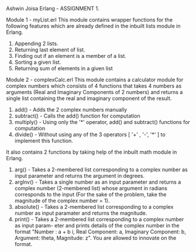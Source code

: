 Ashwin Joisa
Erlang - ASSIGNMENT 1.

Module 1 - myList.erl
This module contains wrapper functions for the following features which are already defined in the inbuilt
lists module in Erlang.

1. Appending 2 lists.
2. Returning last element of list.
3. Finding out if an element is a member of a list.
4. Sorting a given list.
5. Returning sum of elements in a given list


Module 2 - complexCalc.erl
This module contains a calculator module for complex numbers which consists of 4 functions that takes 4
numbers as arguments (Real and Imaginary Components of 2 numbers) and returns a single
list containing the real and imaginary component of the result.

1. add() - Adds the 2 complex numbers manually
2. subtract() - Calls the add() function for computation
3. multiply() - Using only the '*' operator, add() and subtract() functions for
computation
4. divide() - Without using any of the 3 operators [ '+' , '-', '*' ] to
implement this function.

It also contains 2 functions by taking help of the inbuilt math module in Erlang.
1. arg() - Takes a 2-membered list corresponding to a complex number as input parameter
and returns the argument in degrees.
2. argInv() - Takes a single number as an input parameter and returns a complex number
(2-membered list) whose argument in radians corresponds to the input (For the sake
of the problem, take the magnitude of the complex number = 1).
3. absolute() - Takes a 2-membered list corresponding to a complex number as input
paramater and returns the magnitude.
4. print() - Takes a 2-membered list corresponding to a complex number as input param-
eter and prints details of the complex number in the format "Number : a + b i, Real
Component: a, Imaginary Component: b, Argument: theta, Magnitude: z". You are
allowed to innovate on the format.